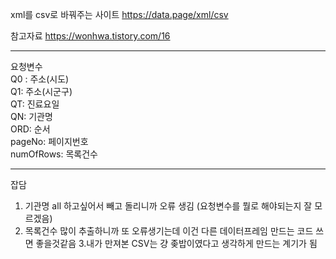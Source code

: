 xml를 csv로 바꿔주는 사이트 
https://data.page/xml/csv </br>

참고자료 
https://wonhwa.tistory.com/16</br>

---------------------------------
요청변수 </br>
Q0 : 주소(시도) </br>
Q1: 주소(시군구)</br>
QT: 진료요일 </br>
QN: 기관명</br>
ORD: 순서</br>
pageNo: 페이지번호</br>
numOfRows: 목록건수</br>


-----------------
잡담 
1. 기관명 all 하고싶어서 빼고 돌리니까 오류 생김 (요청변수를 뭘로 해야되는지 잘 모르겠음)
2. 목록건수 많이 추출하니까 또 오류생기는데 이건 다른 데이터프레임 만드는 코드 쓰면 좋을것같음 
3.내가 만져본 CSV는 걍 좆밥이였다고 생각하게 만드는 계기가 됨 
